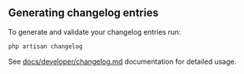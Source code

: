 ## Generating changelog entries

To generate and validate your changelog entries run:

```bash
php artisan changelog
```

See [docs/developer/changelog.md](../docs/developer/changelog.md) documentation for detailed usage.
